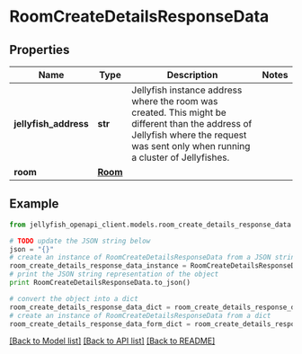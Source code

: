 # RoomCreateDetailsResponseData


## Properties
Name | Type | Description | Notes
------------ | ------------- | ------------- | -------------
**jellyfish_address** | **str** | Jellyfish instance address where the room was created. This might be different than the address of Jellyfish where the request was sent only when running a cluster of Jellyfishes. | 
**room** | [**Room**](Room.md) |  | 

## Example

```python
from jellyfish_openapi_client.models.room_create_details_response_data import RoomCreateDetailsResponseData

# TODO update the JSON string below
json = "{}"
# create an instance of RoomCreateDetailsResponseData from a JSON string
room_create_details_response_data_instance = RoomCreateDetailsResponseData.from_json(json)
# print the JSON string representation of the object
print RoomCreateDetailsResponseData.to_json()

# convert the object into a dict
room_create_details_response_data_dict = room_create_details_response_data_instance.to_dict()
# create an instance of RoomCreateDetailsResponseData from a dict
room_create_details_response_data_form_dict = room_create_details_response_data.from_dict(room_create_details_response_data_dict)
```
[[Back to Model list]](../README.md#documentation-for-models) [[Back to API list]](../README.md#documentation-for-api-endpoints) [[Back to README]](../README.md)


